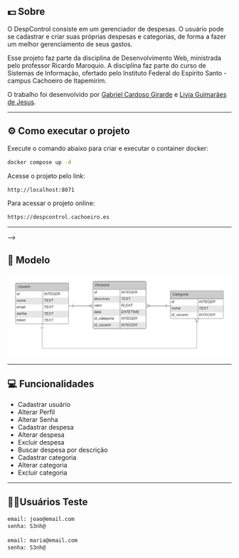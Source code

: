 ## 💵 Sobre

O DespControl consiste em um gerenciador de despesas. O usuário pode se cadastrar e criar suas próprias despesas e categorias, de forma a fazer um melhor gerenciamento de seus gastos.

Esse projeto faz parte da disciplina de Desenvolvimento Web, ministrada pelo professor Ricardo Maroquio. A disciplina faz parte do curso de Sistemas de Informação, ofertado pelo Instituto Federal do Espírito Santo - campus Cachoeiro de Itapemirim.

O trabalho foi desenvolvido por [Gabriel Cardoso Girarde](https://github.com/GNobroga) e [Livia Guimarães de Jesus](https://github.com/4L1C3-R4BB1T).

---
 
## ⚙️ Como executar o projeto

Execute o comando abaixo para criar e executar o container docker:

```bash
docker compose up -d
```

Acesse o projeto pelo link:

```bash
http://localhost:8071
```

Para acessar o projeto online:

```bash
https://despcontrol.cachoeiro.es
```

---
-->

## 📌 Modelo

![Modelo](https://github.com/4L1C3-R4BB1T/despcontrol/blob/main/modelo.png)

---

## 💻 Funcionalidades 

* Cadastrar usuário
* Alterar Perfil
* Alterar Senha 
* Cadastrar despesa
* Alterar despesa
* Excluir despesa  
* Buscar despesa por descrição  
* Cadastrar categoria
* Alterar categoria
* Excluir categoria  

---

## 👩‍💼Usuários Teste

```
email: joao@email.com  
senha: S3nh@

email: maria@email.com
senha: S3nh@
```

